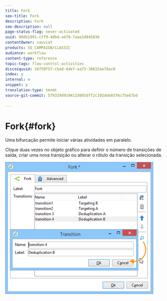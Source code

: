 ```yaml
---
title: Fork
seo-title: Fork
description: Fork
seo-description: null
page-status-flag: never-activated
uuid: 90db1991-cff9-4dbd-a478-7aae1d845836
contentOwner: sauviat
products: SG_CAMPAIGN/CLASSIC
audience: workflow
content-type: reference
topic-tags: flow-control-activities
discoiquuid: 16f50f5f-cbad-4de7-aa73-38615ae76ac0
index: y
internal: n
snippet: y
translation-type: tm+mt
source-git-commit: 579329d9194115065dff2c192deb0376c75e67bd

---
```



# Fork{#fork}

Uma bifurcação permite iniciar várias atividades em paralelo.

Clique duas vezes no objeto gráfico para definir o número de transições de saída, criar uma nova transição ou alterar o rótulo da transição selecionada.

![](assets/s_user_segmentation_fork.png)

